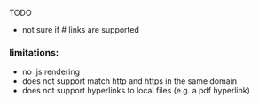 
TODO
- not sure if # links are supported

### limitations:
- no .js rendering
- does not support match http and https in the same domain
- does not support hyperlinks to local files (e.g. a pdf hyperlink)
